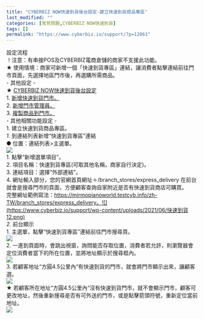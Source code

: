 ```yaml
---
title: "CYBERBIZ NOW快速到貨後台設定-建立快速到貨商品專區"
last_modified: ""
categories: [常見問題,CYBERBIZ NOW快速到貨]
tags: []
permalink: "https://www.cyberbiz.io/support/?p=12861"
---
```


設定流程  
！注意：有串接POS及CYBERBIZ電商倉儲的商家不支援此功能。  
★ 使用情境：商家可新增一個「快速到貨專區」連結，讓消費者點擊連結前往門市頁面，先選擇地區門市後，再選購所需商品。  
\- 其他設定 -  
★ [CYBERBIZ NOW快速到貨後台設定](https://www.cyberbiz.io/support/?p=12783)  
1\. [新增快速到貨門市。](https://www.cyberbiz.io/support/?p=12967)  
2\. [新增門市管理員。](https://www.cyberbiz.io/support/?p=12804)  
3\. [複製商品到門市。](https://www.cyberbiz.io/support/?p=12814)  
\- 其他相關功能設定 -  
1\. 建立快速到貨商品專區。  
_1._   到連結列表新增“快速到貨專區”連結  
● 位置：連結列表>主選單。  
![](https://www.cyberbiz.io/support/wp-content/uploads/2021/06/快速到貨11.png)  
1\. 點擊“新增選單項目”。  
2\. 項目名稱：快速到貨專區(可取其他名稱，商家自行決定)。  
3\. 連結項目：選擇“外部連結”。  
4\. 網址輸入部分，您的官網首頁網址＋/branch_stores/express_delivery
在前台就會是搜尋門市的頁面，方便顧客查詢自家附近是否有快速到貨商店可購買。  
完整網址範例寫法：https://mirmopianoworld.testcyb.info/zh-TW/branch_stores/express_delivery。![](https://www.cyberbiz.io/support/wp-content/uploads/2021/06/快速到貨12.png)  
_2._   前台顯示  
1\. 主選單，點擊“快速到貨專區”連結前往門市搜尋頁。  
![](https://www.cyberbiz.io/support/wp-content/uploads/2021/06/快速到貨13.png)  
2\. 一進到頁面時，會跳出視窗，詢問能否存取位置，消費者若允許，則瀏覽器會定位消費者當下的所在位置，並將地址顯示於搜尋框內。  
![](https://www.cyberbiz.io/support/wp-content/uploads/2021/06/快速到貨15.png)  
3\. 若顧客地址“方圓4.5公里內“有快速到貨的門市，就會將門市顯示出來，讓顧客選。  
![](https://www.cyberbiz.io/support/wp-content/uploads/2022/01/快速到貨14.png)  
★ 若顧客所在地址“方圓4.5公里內“沒有快速到貨門市，就不會顯示門市，顧客可更改地址，然後重新搜尋是否有可外送的門市，或是點擊箭頭符號，重新定位當前地址。  
![](https://www.cyberbiz.io/support/wp-content/uploads/2021/06/快速到貨16.png)  

